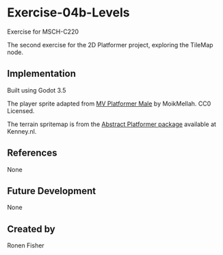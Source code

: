 # Exercise-04b-Levels

Exercise for MSCH-C220

The second exercise for the 2D Platformer project, exploring the TileMap node.

## Implementation

Built using Godot 3.5

The player sprite adapted from [MV Platformer Male](https://opengameart.org/content/mv-platformer-male-32x64) by MoikMellah. CC0 Licensed.

The terrain spritemap is from the [Abstract Platformer package](https://kenney.nl/assets/abstract-platformer) available at Kenney.nl.

## References

None

## Future Development

None

## Created by 

Ronen Fisher
